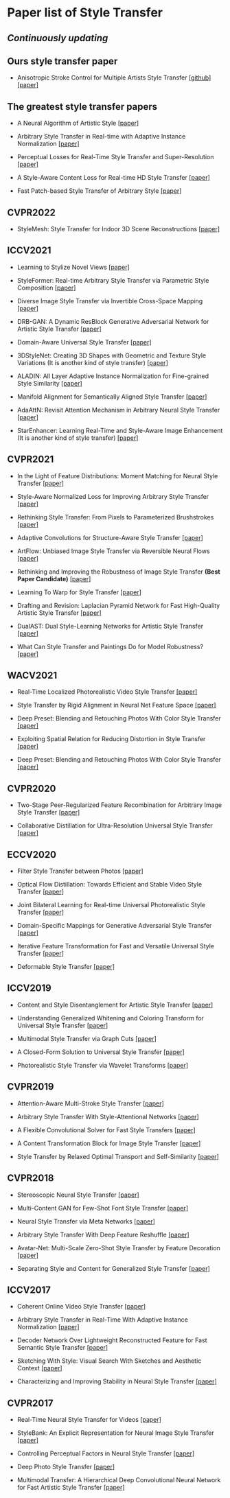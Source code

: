 # Paper list of Style Transfer
## ***Continuously updating***

## Ours style transfer paper
- Anisotropic Stroke Control for Multiple Artists Style Transfer
[[github]](https://github.com/neuralchen/ASMAGAN) [[paper]](https://arxiv.org/abs/2010.08175)

## The greatest style transfer papers
- A Neural Algorithm of Artistic Style
[[paper]](https://arxiv.org/pdf/1508.06576.pdf)

- Arbitrary Style Transfer in Real-time with Adaptive Instance Normalization
[[paper]](https://arxiv.org/pdf/1703.06868.pdf)

- Perceptual Losses for Real-Time Style Transfer and Super-Resolution
[[paper]](https://arxiv.org/pdf/1603.08155.pdf)

- A Style-Aware Content Loss for Real-time HD Style Transfer
[[paper]](https://openaccess.thecvf.com/content_ECCV_2018/papers/Artsiom_Sanakoyeu_A_Style-aware_Content_ECCV_2018_paper.pdf)

- Fast Patch-based Style Transfer of Arbitrary Style
[[paper]](https://arxiv.org/pdf/1612.04337.pdf)

## CVPR2022
- StyleMesh: Style Transfer for Indoor 3D Scene Reconstructions
[[paper]](https://arxiv.org/pdf/2112.01530.pdf)

## ICCV2021

- Learning to Stylize Novel Views 
[[paper]](https://arxiv.org/pdf/2105.13509.pdf)

- StyleFormer: Real-time Arbitrary Style Transfer via Parametric Style Composition
[[paper]](https://openaccess.thecvf.com/content/ICCV2021/papers/Wu_StyleFormer_Real-Time_Arbitrary_Style_Transfer_via_Parametric_Style_Composition_ICCV_2021_paper.pdf)

- Diverse Image Style Transfer via Invertible Cross-Space Mapping
[[paper]](https://openaccess.thecvf.com/content/ICCV2021/papers/Chen_Diverse_Image_Style_Transfer_via_Invertible_Cross-Space_Mapping_ICCV_2021_paper.pdf)

- DRB-GAN: A Dynamic ResBlock Generative Adversarial Network for Artistic Style Transfer
[[paper]](https://openaccess.thecvf.com/content/ICCV2021/papers/Xu_DRB-GAN_A_Dynamic_ResBlock_Generative_Adversarial_Network_for_Artistic_Style_ICCV_2021_paper.pdf)

- Domain-Aware Universal Style Transfer
[[paper]](https://openaccess.thecvf.com/content/ICCV2021/papers/Hong_Domain-Aware_Universal_Style_Transfer_ICCV_2021_paper.pdf)

- 3DStyleNet: Creating 3D Shapes with Geometric and Texture Style Variations (It is another kind of style transfer)
[[paper]](https://openaccess.thecvf.com/content/ICCV2021/papers/Yin_3DStyleNet_Creating_3D_Shapes_With_Geometric_and_Texture_Style_Variations_ICCV_2021_paper.pdf)

- ALADIN: All Layer Adaptive Instance Normalization for Fine-grained Style Similarity
[[paper]](https://openaccess.thecvf.com/content/ICCV2021/papers/Ruta_ALADIN_All_Layer_Adaptive_Instance_Normalization_for_Fine-Grained_Style_Similarity_ICCV_2021_paper.pdf)

- Manifold Alignment for Semantically Aligned Style Transfer
[[paper]](https://openaccess.thecvf.com/content/ICCV2021/papers/Huo_Manifold_Alignment_for_Semantically_Aligned_Style_Transfer_ICCV_2021_paper.pdf)

- AdaAttN: Revisit Attention Mechanism in Arbitrary Neural Style Transfer
[[paper]](https://openaccess.thecvf.com/content/ICCV2021/papers/Liu_AdaAttN_Revisit_Attention_Mechanism_in_Arbitrary_Neural_Style_Transfer_ICCV_2021_paper.pdf)

- StarEnhancer: Learning Real-Time and Style-Aware Image Enhancement (It is another kind of style transfer)
[[paper]](https://openaccess.thecvf.com/content/ICCV2021/papers/Song_StarEnhancer_Learning_Real-Time_and_Style-Aware_Image_Enhancement_ICCV_2021_paper.pdf)

## CVPR2021
- In the Light of Feature Distributions: Moment Matching for Neural Style Transfer
[[paper]](https://openaccess.thecvf.com/content/CVPR2021/html/Kalischek_In_the_Light_of_Feature_Distributions_Moment_Matching_for_Neural_CVPR_2021_paper.html)

- Style-Aware Normalized Loss for Improving Arbitrary Style Transfer
[[paper]](https://openaccess.thecvf.com/content/CVPR2021/html/Cheng_Style-Aware_Normalized_Loss_for_Improving_Arbitrary_Style_Transfer_CVPR_2021_paper.html)

- Rethinking Style Transfer: From Pixels to Parameterized Brushstrokes
[[paper]](https://openaccess.thecvf.com/content/CVPR2021/html/Kotovenko_Rethinking_Style_Transfer_From_Pixels_to_Parameterized_Brushstrokes_CVPR_2021_paper.html)

- Adaptive Convolutions for Structure-Aware Style Transfer
[[paper]](https://openaccess.thecvf.com/content/CVPR2021/html/Chandran_Adaptive_Convolutions_for_Structure-Aware_Style_Transfer_CVPR_2021_paper.html)

- ArtFlow: Unbiased Image Style Transfer via Reversible Neural Flows
[[paper]](https://openaccess.thecvf.com/content/CVPR2021/html/An_ArtFlow_Unbiased_Image_Style_Transfer_via_Reversible_Neural_Flows_CVPR_2021_paper.html)

- Rethinking and Improving the Robustness of Image Style Transfer **(Best Paper Candidate)**
[[paper]](https://openaccess.thecvf.com/content/CVPR2021/html/Wang_Rethinking_and_Improving_the_Robustness_of_Image_Style_Transfer_CVPR_2021_paper.html)

- Learning To Warp for Style Transfer
[[paper]](https://openaccess.thecvf.com/content/CVPR2021/html/Liu_Learning_To_Warp_for_Style_Transfer_CVPR_2021_paper.html)

- Drafting and Revision: Laplacian Pyramid Network for Fast High-Quality Artistic Style Transfer
[[paper]](https://openaccess.thecvf.com/content/CVPR2021/html/Lin_Drafting_and_Revision_Laplacian_Pyramid_Network_for_Fast_High-Quality_Artistic_CVPR_2021_paper.html)

- DualAST: Dual Style-Learning Networks for Artistic Style Transfer
[[paper]](https://openaccess.thecvf.com/content/CVPR2021/html/Chen_DualAST_Dual_Style-Learning_Networks_for_Artistic_Style_Transfer_CVPR_2021_paper.html)

- What Can Style Transfer and Paintings Do for Model Robustness?
[[paper]](https://openaccess.thecvf.com/content/CVPR2021/html/Lin_What_Can_Style_Transfer_and_Paintings_Do_for_Model_Robustness_CVPR_2021_paper.html)

## WACV2021
- Real-Time Localized Photorealistic Video Style Transfer
[[paper]](https://openaccess.thecvf.com/content/WACV2021/html/Xia_Real-Time_Localized_Photorealistic_Video_Style_Transfer_WACV_2021_paper.html)

- Style Transfer by Rigid Alignment in Neural Net Feature Space
[[paper]](https://openaccess.thecvf.com/content/WACV2021/html/Hada_Style_Transfer_by_Rigid_Alignment_in_Neural_Net_Feature_Space_WACV_2021_paper.html)

- Deep Preset: Blending and Retouching Photos With Color Style Transfer
[[paper]](https://openaccess.thecvf.com/content/WACV2021/html/Ho_Deep_Preset_Blending_and_Retouching_Photos_With_Color_Style_Transfer_WACV_2021_paper.html)

- Exploiting Spatial Relation for Reducing Distortion in Style Transfer
[[paper]](https://openaccess.thecvf.com/content/WACV2021/html/Chang_Exploiting_Spatial_Relation_for_Reducing_Distortion_in_Style_Transfer_WACV_2021_paper.html)

- Deep Preset: Blending and Retouching Photos With Color Style Transfer
[[paper]](https://openaccess.thecvf.com/content/WACV2021/html/Ho_Deep_Preset_Blending_and_Retouching_Photos_With_Color_Style_Transfer_WACV_2021_paper.html)

## CVPR2020
- Two-Stage Peer-Regularized Feature Recombination for Arbitrary Image Style Transfer
[[paper]](https://openaccess.thecvf.com/content_CVPR_2020/html/Svoboda_Two-Stage_Peer-Regularized_Feature_Recombination_for_Arbitrary_Image_Style_Transfer_CVPR_2020_paper.html)

- Collaborative Distillation for Ultra-Resolution Universal Style Transfer
[[paper]](https://openaccess.thecvf.com/content_CVPR_2020/html/Wang_Collaborative_Distillation_for_Ultra-Resolution_Universal_Style_Transfer_CVPR_2020_paper.html)

## ECCV2020
- Filter Style Transfer between Photos
[[paper]](https://www.ecva.net/papers/eccv_2020/papers_ECCV/html/4809_ECCV_2020_paper.php)

- Optical Flow Distillation: Towards Efficient and Stable Video Style Transfer
[[paper]](https://www.ecva.net/papers/eccv_2020/papers_ECCV/html/13_ECCV_2020_paper.php)

- Joint Bilateral Learning for Real-time Universal Photorealistic Style Transfer
[[paper]](https://www.ecva.net/papers/eccv_2020/papers_ECCV/html/575_ECCV_2020_paper.php)

- Domain-Specific Mappings for Generative Adversarial Style Transfer
[[paper]](https://www.ecva.net/papers/eccv_2020/papers_ECCV/html/634_ECCV_2020_paper.php)

- Iterative Feature Transformation for Fast and Versatile Universal Style Transfer
[[paper]](https://www.ecva.net/papers/eccv_2020/papers_ECCV/html/3170_ECCV_2020_paper.php)

- Deformable Style Transfer
[[paper]](https://www.ecva.net/papers/eccv_2020/papers_ECCV/html/5333_ECCV_2020_paper.php)

## ICCV2019
- Content and Style Disentanglement for Artistic Style Transfer
[[paper]](https://openaccess.thecvf.com/content_ICCV_2019/html/Kotovenko_Content_and_Style_Disentanglement_for_Artistic_Style_Transfer_ICCV_2019_paper.html)

- Understanding Generalized Whitening and Coloring Transform for Universal Style Transfer
[[paper]](https://openaccess.thecvf.com/content_ICCV_2019/html/Chiu_Understanding_Generalized_Whitening_and_Coloring_Transform_for_Universal_Style_Transfer_ICCV_2019_paper.html)

- Multimodal Style Transfer via Graph Cuts
[[paper]](https://openaccess.thecvf.com/content_ICCV_2019/html/Zhang_Multimodal_Style_Transfer_via_Graph_Cuts_ICCV_2019_paper.html)

- A Closed-Form Solution to Universal Style Transfer
[[paper]](https://openaccess.thecvf.com/content_ICCV_2019/html/Lu_A_Closed-Form_Solution_to_Universal_Style_Transfer_ICCV_2019_paper.html)

- Photorealistic Style Transfer via Wavelet Transforms
[[paper]](https://openaccess.thecvf.com/content_ICCV_2019/html/Yoo_Photorealistic_Style_Transfer_via_Wavelet_Transforms_ICCV_2019_paper.html)

## CVPR2019
- Attention-Aware Multi-Stroke Style Transfer
[[paper]](https://openaccess.thecvf.com/content_CVPR_2019/html/Yao_Attention-Aware_Multi-Stroke_Style_Transfer_CVPR_2019_paper.html)

- Arbitrary Style Transfer With Style-Attentional Networks
[[paper]](https://openaccess.thecvf.com/content_CVPR_2019/html/Park_Arbitrary_Style_Transfer_With_Style-Attentional_Networks_CVPR_2019_paper.html)

- A Flexible Convolutional Solver for Fast Style Transfers
[[paper]](https://openaccess.thecvf.com/content_CVPR_2019/html/Puy_A_Flexible_Convolutional_Solver_for_Fast_Style_Transfers_CVPR_2019_paper.html)

- A Content Transformation Block for Image Style Transfer
[[paper]](https://openaccess.thecvf.com/content_CVPR_2019/html/Kotovenko_A_Content_Transformation_Block_for_Image_Style_Transfer_CVPR_2019_paper.html)

- Style Transfer by Relaxed Optimal Transport and Self-Similarity
[[paper]](https://openaccess.thecvf.com/content_CVPR_2019/html/Kolkin_Style_Transfer_by_Relaxed_Optimal_Transport_and_Self-Similarity_CVPR_2019_paper.html)

## CVPR2018
- Stereoscopic Neural Style Transfer
[[paper]](https://openaccess.thecvf.com/content_cvpr_2018/papers/Chen_Stereoscopic_Neural_Style_CVPR_2018_paper.pdf)

- Multi-Content GAN for Few-Shot Font Style Transfer
[[paper]](https://openaccess.thecvf.com/content_cvpr_2018/papers/Azadi_Multi-Content_GAN_for_CVPR_2018_paper.pdf)

- Neural Style Transfer via Meta Networks
[[paper]](https://openaccess.thecvf.com/content_cvpr_2018/papers/Shen_Neural_Style_Transfer_CVPR_2018_paper.pdf)

- Arbitrary Style Transfer With Deep Feature Reshuffle
[[paper]](https://openaccess.thecvf.com/content_cvpr_2018/papers/Gu_Arbitrary_Style_Transfer_CVPR_2018_paper.pdf)

- Avatar-Net: Multi-Scale Zero-Shot Style Transfer by Feature Decoration
[[paper]](https://openaccess.thecvf.com/content_cvpr_2018/papers/Sheng_Avatar-Net_Multi-Scale_Zero-Shot_CVPR_2018_paper.pdf)

- Separating Style and Content for Generalized Style Transfer
[[paper]](https://openaccess.thecvf.com/content_cvpr_2018/papers/Zhang_Separating_Style_and_CVPR_2018_paper.pdf)

## ICCV2017
- Coherent Online Video Style Transfer
[[paper]](https://openaccess.thecvf.com/content_ICCV_2017/papers/Chen_Coherent_Online_Video_ICCV_2017_paper.pdf)

- Arbitrary Style Transfer in Real-Time With Adaptive Instance Normalization
[[paper]](https://openaccess.thecvf.com/content_ICCV_2017/papers/Huang_Arbitrary_Style_Transfer_ICCV_2017_paper.pdf)

- Decoder Network Over Lightweight Reconstructed Feature for Fast Semantic Style Transfer
[[paper]](https://openaccess.thecvf.com/content_ICCV_2017/papers/Lu_Decoder_Network_Over_ICCV_2017_paper.pdf)

- Sketching With Style: Visual Search With Sketches and Aesthetic Context
[[paper]](https://openaccess.thecvf.com/content_ICCV_2017/papers/Collomosse_Sketching_With_Style_ICCV_2017_paper.pdf)

- Characterizing and Improving Stability in Neural Style Transfer
[[paper]](https://openaccess.thecvf.com/content_ICCV_2017/papers/Gupta_Characterizing_and_Improving_ICCV_2017_paper.pdf)

## CVPR2017
- Real-Time Neural Style Transfer for Videos
[[paper]](https://openaccess.thecvf.com/content_cvpr_2017/papers/Huang_Real-Time_Neural_Style_CVPR_2017_paper.pdf)

- StyleBank: An Explicit Representation for Neural Image Style Transfer
[[paper]](https://openaccess.thecvf.com/content_cvpr_2017/papers/Chen_StyleBank_An_Explicit_CVPR_2017_paper.pdf)

- Controlling Perceptual Factors in Neural Style Transfer
[[paper]](https://openaccess.thecvf.com/content_cvpr_2017/papers/Gatys_Controlling_Perceptual_Factors_CVPR_2017_paper.pdf)

- Deep Photo Style Transfer
[[paper]](https://openaccess.thecvf.com/content_cvpr_2017/papers/Luan_Deep_Photo_Style_CVPR_2017_paper.pdf)

- Multimodal Transfer: A Hierarchical Deep Convolutional Neural Network for Fast Artistic Style Transfer
[[paper]](https://openaccess.thecvf.com/content_cvpr_2017/papers/Wang_Multimodal_Transfer_A_CVPR_2017_paper.pdf)
